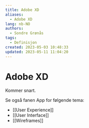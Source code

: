 ```yaml
---
title: Adobe XD
aliases: 
  - Adobe XD
lang: nb-NO
authors:
  - Sondre Grønås
tags:
  - Definisjon
created: 2023-05-03 10:48:33
updated: 2023-05-11 11:04:20
---
```

# Adobe XD
Kommer snart.

Se også fanen App for følgende tema:
- [[User Experience]]
- [[User Interface]]
- [[Wireframes]]